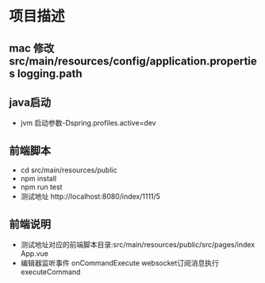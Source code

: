 # 项目描述

## mac 修改src/main/resources/config/application.properties logging.path

## java启动 

* jvm 启动参数-Dspring.profiles.active=dev


## 前端脚本

* cd src/main/resources/public
* npm install
* npm run test
* 测试地址 http://localhost:8080/index/1111/5

## 前端说明
* 测试地址对应的前端脚本目录:src/main/resources/public/src/pages/index App.vue
* 编辑器监听事件 onCommandExecute websocket订阅消息执行 executeCommand
